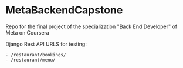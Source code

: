 # MetaBackendCapstone
Repo for the final project of the specialization "Back End Developer" of Meta on Coursera

Django Rest API URLS for testing:

    - /restaurant/bookings/ 
    - /restaurant/menu/